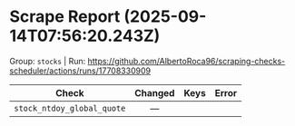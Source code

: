# Scrape Report (2025-09-14T07:56:20.243Z)

Group: `stocks`  |  Run: https://github.com/AlbertoRoca96/scraping-checks-scheduler/actions/runs/17708330909

| Check | Changed | Keys | Error |
|---|:---:|:--|:--|
| `stock_ntdoy_global_quote` | — |  |  |
